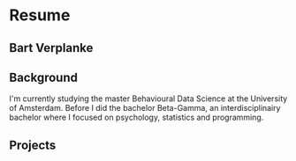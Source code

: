 # Resume 
## Bart Verplanke

## Background
I'm currently studying the master Behavioural Data Science at the University of Amsterdam. Before I did the bachelor Beta-Gamma, an interdisciplinairy bachelor where I focused on psychology, statistics and programming. 

## Projects
